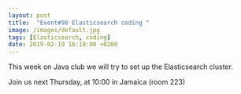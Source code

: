 ```yaml
---
layout: post
title:  "Event#98 Elasticsearch coding "
image: /images/default.jpg
tags: [Elasticsearch, coding]
date: 2019-02-19 16:19:00 +0200
---
```


This week on Java club we will try to set up the Elasticsearch cluster.[]()

Join us next Thursday, at 10:00 in Jamaica (room 223)